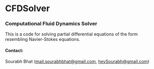 # CFDSolver
### Computational Fluid Dynamics Solver

This is a code for solving partial differential equations of the form resembling Navier-Stokes equations.

#### Contact:
Sourabh Bhat (mail.sourabhbhat@gmail.com, heySourabh@gmail.com)
